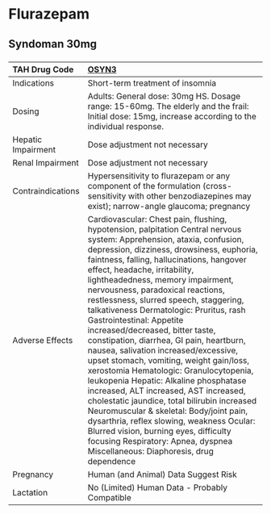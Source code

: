 # Flurazepam

## Syndoman 30mg

##### 

| TAH Drug Code      | [OSYN3](https://www.tahsda.org.tw/drugs/hissearch.php?drug_code=OSYN3)                                                                                                                                                                                                                                                                                                                                                                                                                                                                                                                                                                                                                                                                                                                                                                                                                                                                                                                                    |
|:-------------------|:----------------------------------------------------------------------------------------------------------------------------------------------------------------------------------------------------------------------------------------------------------------------------------------------------------------------------------------------------------------------------------------------------------------------------------------------------------------------------------------------------------------------------------------------------------------------------------------------------------------------------------------------------------------------------------------------------------------------------------------------------------------------------------------------------------------------------------------------------------------------------------------------------------------------------------------------------------------------------------------------------------|
| Indications        | Short-term treatment of insomnia                                                                                                                                                                                                                                                                                                                                                                                                                                                                                                                                                                                                                                                                                                                                                                                                                                                                                                                                                                          |
| Dosing             | Adults: General dose: 30mg HS. Dosage range: 15-60mg. The elderly and the frail: Initial dose: 15mg, increase according to the individual response.                                                                                                                                                                                                                                                                                                                                                                                                                                                                                                                                                                                                                                                                                                                                                                                                                                                       |
| Hepatic Impairment | Dose adjustment not necessary                                                                                                                                                                                                                                                                                                                                                                                                                                                                                                                                                                                                                                                                                                                                                                                                                                                                                                                                                                             |
| Renal Impairment   | Dose adjustment not necessary                                                                                                                                                                                                                                                                                                                                                                                                                                                                                                                                                                                                                                                                                                                                                                                                                                                                                                                                                                             |
| Contraindications  | Hypersensitivity to flurazepam or any component of the formulation (cross-sensitivity with other benzodiazepines may exist); narrow-angle glaucoma; pregnancy                                                                                                                                                                                                                                                                                                                                                                                                                                                                                                                                                                                                                                                                                                                                                                                                                                             |
| Adverse Effects    | Cardiovascular: Chest pain, flushing, hypotension, palpitation Central nervous system: Apprehension, ataxia, confusion, depression, dizziness, drowsiness, euphoria, faintness, falling, hallucinations, hangover effect, headache, irritability, lightheadedness, memory impairment, nervousness, paradoxical reactions, restlessness, slurred speech, staggering, talkativeness Dermatologic: Pruritus, rash Gastrointestinal: Appetite increased/decreased, bitter taste, constipation, diarrhea, GI pain, heartburn, nausea, salivation increased/excessive, upset stomach, vomiting, weight gain/loss, xerostomia Hematologic: Granulocytopenia, leukopenia Hepatic: Alkaline phosphatase increased, ALT increased, AST increased, cholestatic jaundice, total bilirubin increased Neuromuscular & skeletal: Body/joint pain, dysarthria, reflex slowing, weakness Ocular: Blurred vision, burning eyes, difficulty focusing Respiratory: Apnea, dyspnea Miscellaneous: Diaphoresis, drug dependence |
| Pregnancy          | Human (and Animal) Data Suggest Risk                                                                                                                                                                                                                                                                                                                                                                                                                                                                                                                                                                                                                                                                                                                                                                                                                                                                                                                                                                      |
| Lactation          | No (Limited) Human Data - Probably Compatible                                                                                                                                                                                                                                                                                                                                                                                                                                                                                                                                                                                                                                                                                                                                                                                                                                                                                                                                                             |

